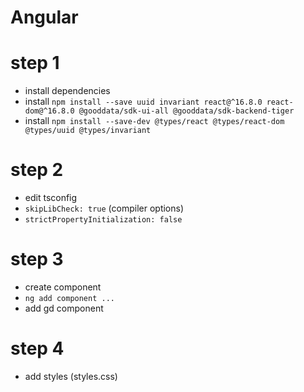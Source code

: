 # Angular

# step 1

- install dependencies
- install `npm install --save uuid invariant react@^16.8.0 react-dom@^16.8.0 @gooddata/sdk-ui-all @gooddata/sdk-backend-tiger`
- install `npm install --save-dev @types/react @types/react-dom @types/uuid @types/invariant`

# step 2

- edit tsconfig
- `skipLibCheck: true` (compiler options)
- `strictPropertyInitialization: false`

# step 3

- create component
- `ng add component ...`
- add gd component

# step 4

- add styles (styles.css)